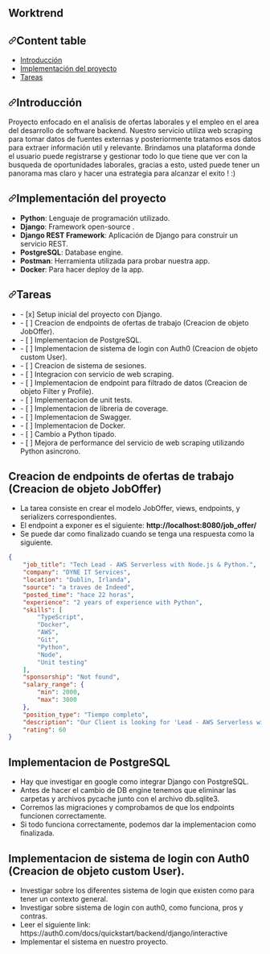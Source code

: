 <h2>Worktrend</h2>
<h2><a id="user-content-tabla-de-contenido" class="anchor" aria-hidden="true" href="#tabla-de-contenido"><svg class="octicon octicon-link" viewBox="0 0 16 16" version="1.1" width="16" height="16" aria-hidden="true"><path fill-rule="evenodd" d="M7.775 3.275a.75.75 0 001.06 1.06l1.25-1.25a2 2 0 112.83 2.83l-2.5 2.5a2 2 0 01-2.83 0 .75.75 0 00-1.06 1.06 3.5 3.5 0 004.95 0l2.5-2.5a3.5 3.5 0 00-4.95-4.95l-1.25 1.25zm-4.69 9.64a2 2 0 010-2.83l2.5-2.5a2 2 0 012.83 0 .75.75 0 001.06-1.06 3.5 3.5 0 00-4.95 0l-2.5 2.5a3.5 3.5 0 004.95 4.95l1.25-1.25a.75.75 0 00-1.06-1.06l-1.25 1.25a2 2 0 01-2.83 0z"></path></svg></a>Content table
</h2>
<ul>
  <li><a href="#introduccion-al-proyecto">Introducción</a></li>
  <li><a href="#implementacion-del-proyecto">Implementación del proyecto</a></li>
  <li><a href="#tareas">Tareas</a></li>
</ul>

<h2><a id="user-content-introduccion-al-proyecto" class="anchor" aria-hidden="true" href="#introduccion-al-proyecto"><svg class="octicon octicon-link" viewBox="0 0 16 16" version="1.1" width="16" height="16" aria-hidden="true"><path fill-rule="evenodd" d="M7.775 3.275a.75.75 0 001.06 1.06l1.25-1.25a2 2 0 112.83 2.83l-2.5 2.5a2 2 0 01-2.83 0 .75.75 0 00-1.06 1.06 3.5 3.5 0 004.95 0l2.5-2.5a3.5 3.5 0 00-4.95-4.95l-1.25 1.25zm-4.69 9.64a2 2 0 010-2.83l2.5-2.5a2 2 0 012.83 0 .75.75 0 001.06-1.06 3.5 3.5 0 00-4.95 0l-2.5 2.5a3.5 3.5 0 004.95 4.95l1.25-1.25a.75.75 0 00-1.06-1.06l-1.25 1.25a2 2 0 01-2.83 0z"></path></svg></a>Introducción</h2>

Proyecto enfocado en el analisis de ofertas laborales y el empleo en el area del desarrollo de software backend. Nuestro servicio utiliza web scraping para tomar datos de fuentes externas y posteriormente tratamos esos datos para extraer información util y relevante. Brindamos una plataforma donde el usuario puede registrarse y gestionar todo lo que tiene que ver con la busqueda de oportunidades laborales, gracias a esto, usted puede tener un panorama mas claro y hacer una estrategia para alcanzar el exito ! :)

<h2><a id="user-content-implementacion-del-proyecto" class="anchor" aria-hidden="true" href="#implementación-del-proyecto"><svg class="octicon octicon-link" viewBox="0 0 16 16" version="1.1" width="16" height="16" aria-hidden="true"><path fill-rule="evenodd" d="M7.775 3.275a.75.75 0 001.06 1.06l1.25-1.25a2 2 0 112.83 2.83l-2.5 2.5a2 2 0 01-2.83 0 .75.75 0 00-1.06 1.06 3.5 3.5 0 004.95 0l2.5-2.5a3.5 3.5 0 00-4.95-4.95l-1.25 1.25zm-4.69 9.64a2 2 0 010-2.83l2.5-2.5a2 2 0 012.83 0 .75.75 0 001.06-1.06 3.5 3.5 0 00-4.95 0l-2.5 2.5a3.5 3.5 0 004.95 4.95l1.25-1.25a.75.75 0 00-1.06-1.06l-1.25 1.25a2 2 0 01-2.83 0z"></path></svg></a>Implementación del proyecto</h2>
<ul>
<li><strong>Python</strong>: Lenguaje de programación utilizado.</li>
<li><strong>Django</strong>: Framework open-source .</li>
<li><strong>Django REST Framework</strong>: Aplicación de Django para construir un servicio REST.</li>
<li><strong>PostgreSQL</strong>: Database engine.</li>
<li><strong>Postman</strong>: Herramienta utilizada para probar nuestra app.</li>
<li><strong>Docker</strong>: Para hacer deploy de la app.</li>
</ul>

<h2><a id="user-content-tareas" class="anchor" aria-hidden="true" href="#tareas"><svg class="octicon octicon-link" viewBox="0 0 16 16" version="1.1" width="16" height="16" aria-hidden="true"><path fill-rule="evenodd" d="M7.775 3.275a.75.75 0 001.06 1.06l1.25-1.25a2 2 0 112.83 2.83l-2.5 2.5a2 2 0 01-2.83 0 .75.75 0 00-1.06 1.06 3.5 3.5 0 004.95 0l2.5-2.5a3.5 3.5 0 00-4.95-4.95l-1.25 1.25zm-4.69 9.64a2 2 0 010-2.83l2.5-2.5a2 2 0 012.83 0 .75.75 0 001.06-1.06 3.5 3.5 0 00-4.95 0l-2.5 2.5a3.5 3.5 0 004.95 4.95l1.25-1.25a.75.75 0 00-1.06-1.06l-1.25 1.25a2 2 0 01-2.83 0z"></path></svg></a>Tareas</h2>
<ul>
  <li>- [x] Setup inicial del proyecto con Django.</li>
  <li>- [ ] Creacion de endpoints de ofertas de trabajo (Creacion de objeto JobOffer).</li>
  <li>- [ ] Implementacion de PostgreSQL.</li>
  <li>- [ ] Implementacion de sistema de login con Auth0 (Creacion de objeto custom User).</li>
  <li>- [ ] Creacion de sistema de sesiones.</li>
  <li>- [ ] Integracion con servicio de web scraping.</li>
  <li>- [ ] Implementacion de endpoint para filtrado de datos (Creacion de objeto Filter y Profile).</li>
  <li>- [ ] Implementacion de unit tests.</li>
  <li>- [ ] Implementacion de libreria de coverage.</li>
  <li>- [ ] Implementacion de Swagger.</li>
  <li>- [ ] Implementacion de Docker.</li>
  <li>- [ ] Cambio a Python tipado.</li>
  <li>- [ ] Mejora de performance del servicio de web scraping utilizando Python asincrono.</li>
</ul>
<h2>Creacion de endpoints de ofertas de trabajo (Creacion de objeto JobOffer)</h2>
<ul>
    <li>La tarea consiste en crear el modelo JobOffer, views, endpoints, y serializers correspondientes.</li>
    <li>El endpoint a exponer es el siguiente: <b>http://localhost:8080/job_offer/</b></li>
    <li>Se puede dar como finalizado cuando se tenga una respuesta como la siguiente.</li>
</ul>

```json
{
    "job_title": "Tech Lead - AWS Serverless with Node.js & Python.",
    "company": "DYNE IT Services",
    "location": "Dublin, Irlanda",
    "source": "a traves de Indeed",
    "posted_time": "hace 22 horas",
    "experience": "2 years of experience with Python",
    "skills": [
        "TypeScript",
        "Docker",
        "AWS",
        "Git",
        "Python",
        "Node",
        "Unit testing"
    ],
    "sponsorship": "Not found",
    "salary_range": {
        "min": 2000, 
        "max": 3000
    },
    "position_type": "Tiempo completo",
    "description": "Our Client is looking for 'Lead - AWS Serverless with Node and Python' to join their growing workforce. You will be a key member of their team... etc",
    "rating": 60
}
```
<h2>Implementacion de PostgreSQL</h2>
<ul>
    <li>Hay que investigar en google como integrar Django con PostgreSQL.</li>
    <li>Antes de hacer el cambio de DB engine tenemos que eliminar las carpetas y archivos pycache junto con el archivo db.sqlite3.</li>
    <li>Corremos las migraciones y comprobamos de que los endpoints funcionen correctamente.</li>
    <li>Si todo funciona correctamente, podemos dar la implementacion como finalizada.</li>
</ul>

<h2>Implementacion de sistema de login con Auth0 (Creacion de objeto custom User).</h2>
<ul>
    <li>Investigar sobre los diferentes sistema de login que existen como para tener un contexto general.</li>
    <li>Investigar sobre sistema de login con auth0, como funciona, pros y contras.</li>
    <li>Leer el siguiente link: https://auth0.com/docs/quickstart/backend/django/interactive</li>
    <li>Implementar el sistema en nuestro proyecto.</li>
</ul>
